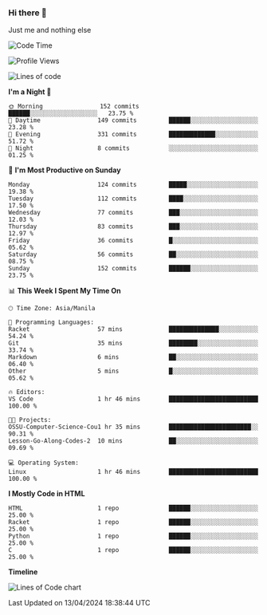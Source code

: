 ### Hi there 👋

Just me and nothing else


<!--START_SECTION:waka-->
![Code Time](http://img.shields.io/badge/Code%20Time-132%20hrs%2031%20mins-blue)

![Profile Views](http://img.shields.io/badge/Profile%20Views-13-blue)

![Lines of code](https://img.shields.io/badge/From%20Hello%20World%20I%27ve%20Written-1.6%20million%20lines%20of%20code-blue)

**I'm a Night 🦉** 

```text
🌞 Morning                152 commits         ██████░░░░░░░░░░░░░░░░░░░   23.75 % 
🌆 Daytime                149 commits         ██████░░░░░░░░░░░░░░░░░░░   23.28 % 
🌃 Evening                331 commits         █████████████░░░░░░░░░░░░   51.72 % 
🌙 Night                  8 commits           ░░░░░░░░░░░░░░░░░░░░░░░░░   01.25 % 
```
📅 **I'm Most Productive on Sunday** 

```text
Monday                   124 commits         █████░░░░░░░░░░░░░░░░░░░░   19.38 % 
Tuesday                  112 commits         ████░░░░░░░░░░░░░░░░░░░░░   17.50 % 
Wednesday                77 commits          ███░░░░░░░░░░░░░░░░░░░░░░   12.03 % 
Thursday                 83 commits          ███░░░░░░░░░░░░░░░░░░░░░░   12.97 % 
Friday                   36 commits          █░░░░░░░░░░░░░░░░░░░░░░░░   05.62 % 
Saturday                 56 commits          ██░░░░░░░░░░░░░░░░░░░░░░░   08.75 % 
Sunday                   152 commits         ██████░░░░░░░░░░░░░░░░░░░   23.75 % 
```


📊 **This Week I Spent My Time On** 

```text
🕑︎ Time Zone: Asia/Manila

💬 Programming Languages: 
Racket                   57 mins             ██████████████░░░░░░░░░░░   54.24 % 
Git                      35 mins             ████████░░░░░░░░░░░░░░░░░   33.74 % 
Markdown                 6 mins              ██░░░░░░░░░░░░░░░░░░░░░░░   06.40 % 
Other                    5 mins              █░░░░░░░░░░░░░░░░░░░░░░░░   05.62 % 

🔥 Editors: 
VS Code                  1 hr 46 mins        █████████████████████████   100.00 % 

🐱‍💻 Projects: 
OSSU-Computer-Science-Cou1 hr 35 mins        ███████████████████████░░   90.31 % 
Lesson-Go-Along-Codes-2  10 mins             ██░░░░░░░░░░░░░░░░░░░░░░░   09.69 % 

💻 Operating System: 
Linux                    1 hr 46 mins        █████████████████████████   100.00 % 
```

**I Mostly Code in HTML** 

```text
HTML                     1 repo              ██████░░░░░░░░░░░░░░░░░░░   25.00 % 
Racket                   1 repo              ██████░░░░░░░░░░░░░░░░░░░   25.00 % 
Python                   1 repo              ██████░░░░░░░░░░░░░░░░░░░   25.00 % 
C                        1 repo              ██████░░░░░░░░░░░░░░░░░░░   25.00 % 
```



**Timeline**

![Lines of Code chart](https://raw.githubusercontent.com/mauring55/mauring55/main/assets/bar_graph.png)


 Last Updated on 13/04/2024 18:38:44 UTC
<!--END_SECTION:waka-->
